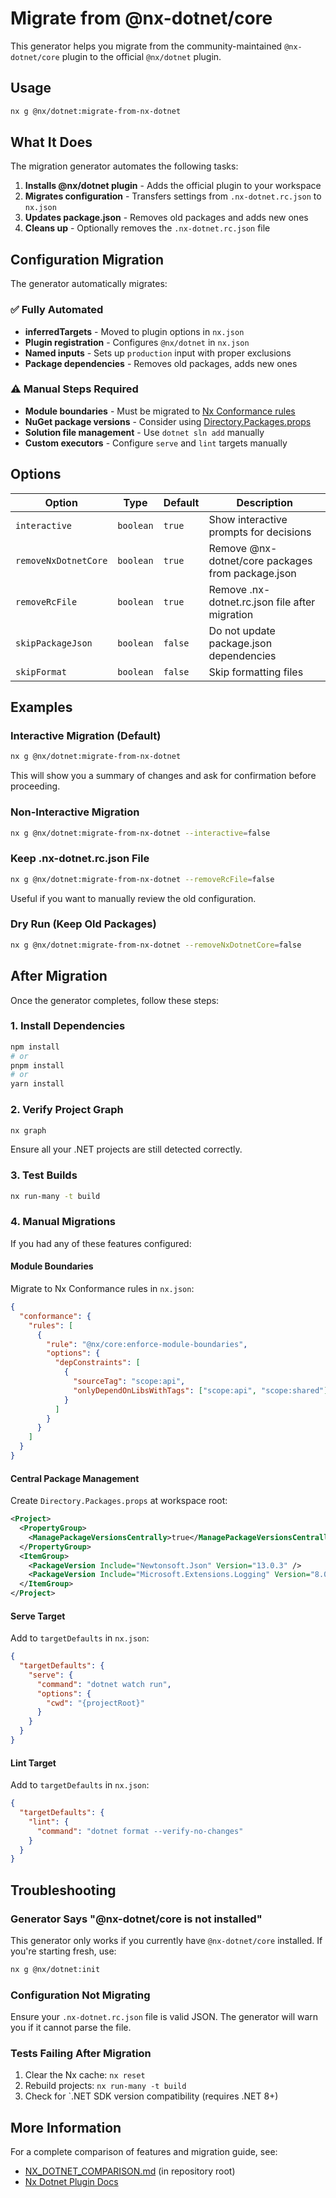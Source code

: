 # Migrate from @nx-dotnet/core

This generator helps you migrate from the community-maintained `@nx-dotnet/core` plugin to the official `@nx/dotnet` plugin.

## Usage

```bash
nx g @nx/dotnet:migrate-from-nx-dotnet
```

## What It Does

The migration generator automates the following tasks:

1. **Installs @nx/dotnet plugin** - Adds the official plugin to your workspace
2. **Migrates configuration** - Transfers settings from `.nx-dotnet.rc.json` to `nx.json`
3. **Updates package.json** - Removes old packages and adds new ones
4. **Cleans up** - Optionally removes the `.nx-dotnet.rc.json` file

## Configuration Migration

The generator automatically migrates:

### ✅ Fully Automated

- **inferredTargets** - Moved to plugin options in `nx.json`
- **Plugin registration** - Configures `@nx/dotnet` in `nx.json`
- **Named inputs** - Sets up `production` input with proper exclusions
- **Package dependencies** - Removes old packages, adds new ones

### ⚠️ Manual Steps Required

- **Module boundaries** - Must be migrated to [Nx Conformance rules](https://nx.dev/docs/enterprise/powerpack/conformance)
- **NuGet package versions** - Consider using [Directory.Packages.props](https://learn.microsoft.com/nuget/consume-packages/central-package-management)
- **Solution file management** - Use `dotnet sln add` manually
- **Custom executors** - Configure `serve` and `lint` targets manually

## Options

| Option               | Type      | Default | Description                                       |
| -------------------- | --------- | ------- | ------------------------------------------------- |
| `interactive`        | `boolean` | `true`  | Show interactive prompts for decisions            |
| `removeNxDotnetCore` | `boolean` | `true`  | Remove @nx-dotnet/core packages from package.json |
| `removeRcFile`       | `boolean` | `true`  | Remove .nx-dotnet.rc.json file after migration    |
| `skipPackageJson`    | `boolean` | `false` | Do not update package.json dependencies           |
| `skipFormat`         | `boolean` | `false` | Skip formatting files                             |

## Examples

### Interactive Migration (Default)

```bash
nx g @nx/dotnet:migrate-from-nx-dotnet
```

This will show you a summary of changes and ask for confirmation before proceeding.

### Non-Interactive Migration

```bash
nx g @nx/dotnet:migrate-from-nx-dotnet --interactive=false
```

### Keep .nx-dotnet.rc.json File

```bash
nx g @nx/dotnet:migrate-from-nx-dotnet --removeRcFile=false
```

Useful if you want to manually review the old configuration.

### Dry Run (Keep Old Packages)

```bash
nx g @nx/dotnet:migrate-from-nx-dotnet --removeNxDotnetCore=false
```

## After Migration

Once the generator completes, follow these steps:

### 1. Install Dependencies

```bash
npm install
# or
pnpm install
# or
yarn install
```

### 2. Verify Project Graph

```bash
nx graph
```

Ensure all your .NET projects are still detected correctly.

### 3. Test Builds

```bash
nx run-many -t build
```

### 4. Manual Migrations

If you had any of these features configured:

#### Module Boundaries

Migrate to Nx Conformance rules in `nx.json`:

```json
{
  "conformance": {
    "rules": [
      {
        "rule": "@nx/core:enforce-module-boundaries",
        "options": {
          "depConstraints": [
            {
              "sourceTag": "scope:api",
              "onlyDependOnLibsWithTags": ["scope:api", "scope:shared"]
            }
          ]
        }
      }
    ]
  }
}
```

#### Central Package Management

Create `Directory.Packages.props` at workspace root:

```xml
<Project>
  <PropertyGroup>
    <ManagePackageVersionsCentrally>true</ManagePackageVersionsCentrally>
  </PropertyGroup>
  <ItemGroup>
    <PackageVersion Include="Newtonsoft.Json" Version="13.0.3" />
    <PackageVersion Include="Microsoft.Extensions.Logging" Version="8.0.0" />
  </ItemGroup>
</Project>
```

#### Serve Target

Add to `targetDefaults` in `nx.json`:

```json
{
  "targetDefaults": {
    "serve": {
      "command": "dotnet watch run",
      "options": {
        "cwd": "{projectRoot}"
      }
    }
  }
}
```

#### Lint Target

Add to `targetDefaults` in `nx.json`:

```json
{
  "targetDefaults": {
    "lint": {
      "command": "dotnet format --verify-no-changes"
    }
  }
}
```

## Troubleshooting

### Generator Says "@nx-dotnet/core is not installed"

This generator only works if you currently have `@nx-dotnet/core` installed. If you're starting fresh, use:

```bash
nx g @nx/dotnet:init
```

### Configuration Not Migrating

Ensure your `.nx-dotnet.rc.json` file is valid JSON. The generator will warn you if it cannot parse the file.

### Tests Failing After Migration

1. Clear the Nx cache: `nx reset`
2. Rebuild projects: `nx run-many -t build`
3. Check for `.NET SDK version compatibility (requires .NET 8+)

## More Information

For a complete comparison of features and migration guide, see:

- [NX_DOTNET_COMPARISON.md](../../../../../NX_DOTNET_COMPARISON.md) (in repository root)
- [Nx Dotnet Plugin Docs](https://nx.dev/nx-api/dotnet)
